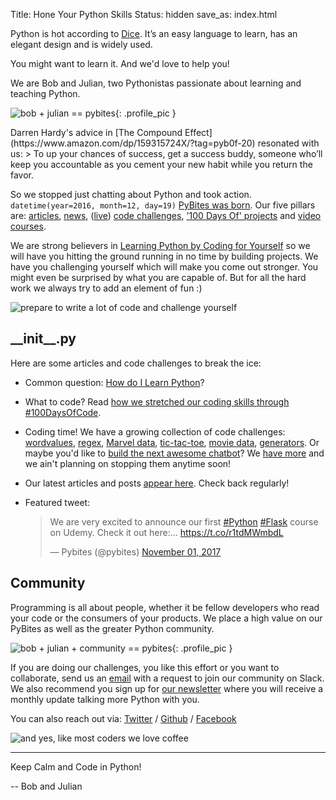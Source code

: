 Title: Hone Your Python Skills
Status: hidden
save_as: index.html

Python is hot according to [Dice](https://insights.dice.com/2016/02/01/whats-hot-and-not-in-tech-skills/). It’s an easy language to learn, has an elegant design and is widely used. 

You might want to learn it. And we'd love to help you!

We are Bob and Julian, two Pythonistas passionate about learning and teaching Python.

![bob + julian == pybites]({filename}/images/pybites-banner.png){: .profile_pic }

<div style="clear: left;"></div>
Darren Hardy's advice in [The Compound Effect](https://www.amazon.com/dp/159315724X/?tag=pyb0f-20) resonated with us:
> To up your chances of success, get a success buddy, someone who’ll keep you accountable as you cement your new habit while you return the favor.

So we stopped just chatting about Python and took action. `datetime(year=2016, month=12, day=19)` [PyBites was born](https://pybit.es/special-building-pybites.html). Our five pillars are: [articles](https://pybit.es/pages/articles.html), [news](https://pybit.es/pages/news.html), ([live](https://pybit.es/alicante-pychallengeday.html)) [code challenges](https://pybit.es/pages/challenges.html), ['100 Days Of' projects](https://pybit.es/pages/projects.html) and [video courses](https://pybit.es/pages/courses.html).

We are strong believers in [Learning Python by Coding for Yourself](https://pybit.es/learn-by-doing.html) so we will have you hitting the ground running in no time by building projects. We have you challenging yourself which will make you come out stronger. You might even be surprised by what you are capable of. But for all the hard work we always try to add an element of fun :)

![prepare to write a lot of code and challenge yourself]({filename}/images/workshop.jpg)

## \_\_init\_\_.py 

Here are some articles and code challenges to break the ice:

* Common question: [How do I Learn Python](https://pybit.es/special-learning-python.html)?

* What to code? Read [how we stretched our coding skills through #100DaysOfCode](https://pybit.es/special-100days-of-code.html).

* Coding time! We have a growing collection of code challenges: [wordvalues](https://pybit.es/codechallenge01.html), [regex](https://pybit.es/codechallenge42.html), [Marvel data](https://pybit.es/codechallenge44.html), [tic-tac-toe](https://pybit.es/codechallenge12.html), [movie data](https://pybit.es/codechallenge13.html), [generators](https://pybit.es/codechallenge11.html). Or maybe you'd like to [build the next awesome chatbot](https://twitter.com/pybites/status/928641721965129728)? We [have more](https://pybit.es/pages/challenges.html) and we ain't planning on stopping them anytime soon!

* Our latest articles and posts [appear here](https://pybit.es/blog_index.html). Check back regularly!

* Featured tweet:

	<blockquote class="twitter-tweet"><p>We are very excited to announce our first <a href="https://twitter.com/search/#Python" target="_blank">#Python</a> <a href="https://twitter.com/search/#Flask" target="_blank">#Flask</a> course on Udemy. Check it out here:… <a href="https://t.co/r1tdMWmbdL" title="https://t.co/r1tdMWmbdL" target="_blank">https://t.co/r1tdMWmbdL</a></p>— Pybites (@pybites) <a href="https://twitter.com/pybites/status/925695076277374976" data-datetime="2017-11-01T12:04:39+00:00">November 01, 2017</a></blockquote>

## Community

Programming is all about people, whether it be fellow developers who read your code or the consumers of your products. We place a high value on our PyBites as well as the greater Python community. 

![bob + julian + community == pybites]({filename}/images/pybites-community.png){: .profile_pic }

If you are doing our challenges, you like this effort or you want to collaborate, send us an [email](mailto:pybitesblog@gmail.com) with a request to join our community on Slack. We also recommend you sign up for [our newsletter](http://pybit.us14.list-manage.com/subscribe?u=822043293f280259d4b8d2a3e&id=ac7e2eb9ef) where you will receive a monthly update talking more Python with you.

You can also reach out via: [Twitter](https://twitter.com/pybites) / [Github](https://github.com/pybites) / [Facebook](https://www.facebook.com/groups/pybites)

![and yes, like most coders we love coffee]({filename}/images/coffee_small.jpg)

---

Keep Calm and Code in Python!

-- Bob and Julian
